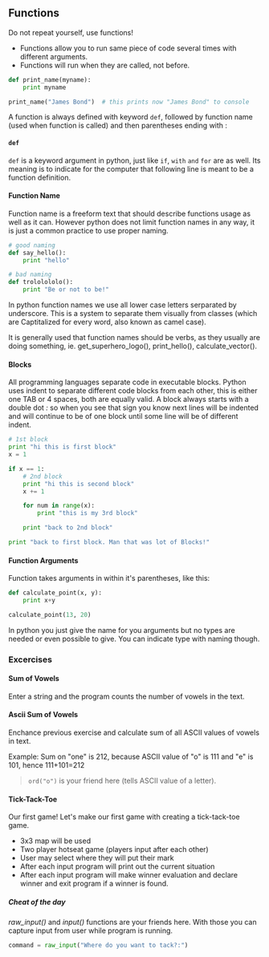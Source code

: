 ## Functions ##

Do not repeat yourself, use functions!

* Functions allow you to run same piece of code several times with different arguments.
* Functions will run when they are called, not before.


```python
def print_name(myname):
    print myname

print_name("James Bond")  # this prints now "James Bond" to console
```

A function is always defined with keyword ```def```, followed by function name (used when function is called) and then parentheses ending with :

#### ```def```
```def``` is a keyword argument in python, just like `if`, `with` `and` `for` are as well. Its meaning is to indicate for the computer that following
line is meant to be a function definition.

#### Function Name
Function name is a freeform text that should describe functions usage as well as it can. However python does not limit function names in any way, it is
just a common practice to use proper naming.

```python
# good naming
def say_hello():
    print "hello"

# bad naming
def trololololo():
    print "Be or not to be!"
```

In python function names we use all lower case letters serparated by underscore. This is a system to separate them visually from classes (which are Captitalized for every word, also known as
camel case).

It is generally used that function names should be verbs, as they usually are doing something, ie. get_superhero_logo(), print_hello(), calculate_vector().

#### Blocks
All programming languages separate code in executable blocks. Python uses indent to separate different code blocks from each other, this is either one TAB or 4 spaces, both are equally valid.
A block always starts with a double dot *:* so when you see that sign you know next lines will be indented and will continue to be of one block until some line will be of different indent.

```python
# 1st block
print "hi this is first block"
x = 1

if x == 1:
    # 2nd block
    print "hi this is second block"
    x += 1

    for num in range(x):
        print "this is my 3rd block"

    print "back to 2nd block"

print "back to first block. Man that was lot of Blocks!"
```

#### Function Arguments
Function takes arguments in within it's parentheses, like this:

```python
def calculate_point(x, y):
    print x+y

calculate_point(13, 20)
```

In python you just give the name for you arguments but no types are needed or even possible to give.
You can indicate type with naming though.

### Excercises ###

#### Sum of Vowels
Enter a string and the program counts the number of vowels in the text.

#### Ascii Sum of Vowels
Enchance previous exercise and calculate sum of all ASCII values of vowels in text.

Example:
Sum on "one" is 212, because ASCII value of "o" is 111 and "e" is 101, hence 111+101=212

> ```ord("o")``` is your friend here (tells ASCII value of a letter).

#### Tick-Tack-Toe ####

Our first game! Let's make our first game with creating a tick-tack-toe game.

* 3x3 map will be used
* Two player hotseat game (players input after each other)
* User may select where they will put their mark
* After each input program will print out the current situation
* After each input program will make winner evaluation and declare winner and exit program if a winner is found.

##### Cheat of the day #####

*raw_input()* and *input()* functions are your friends here. With those you can capture
input from user while program is running.

```python
command = raw_input("Where do you want to tack?:")
```


